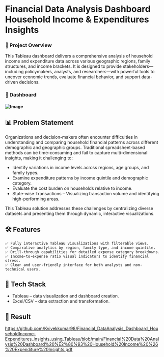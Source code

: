 # Financial Data Analysis Dashboard Household Income & Expenditures Insights

### 📌 Project Overview

This Tableau dashboard delivers a comprehensive analysis of household income and expenditure data across various geographic regions, family structures, and income brackets. It is designed to provide stakeholders—including policymakers, analysts, and researchers—with powerful tools to uncover economic trends, evaluate financial behavior, and support data-driven decisions.

### 🚀 Dashboard
#### ![Image](https://github.com/user-attachments/assets/b5dbc497-17cb-47c5-bad5-e0bcfdde56b4)


## 📊 Problem Statement

Organizations and decision-makers often encounter difficulties in understanding and comparing household financial patterns across different demographic and geographic groups. Traditional spreadsheet-based methods can be time-consuming and fail to capture multi-dimensional insights, making it challenging to:

- Identify variations in income levels across regions, age groups, and family types.
- Examine expenditure patterns by income quintile and demographic category.
- Evaluate the cost burden on households relative to income.
- State-wise Transactions – Visualizing transaction volume and identifying high-performing areas.

This Tableau solution addresses these challenges by centralizing diverse datasets and presenting them through dynamic, interactive visualizations.


## 🛠️ Features
    ✅ Fully interactive Tableau visualizations with filterable views.
    ✅ Comparative analytics by region, family type, and income quintile.
    ✅ Drill-through capabilities for detailed expense category breakdowns.
    ✅ Income-to-expense ratio visual indicators to identify financial stress.
    ✅ Clean and user-friendly interface for both analysts and non-technical users.


## 🔧 Tech Stack
- Tableau – data visualization and dashboard creation.
- Excel/CSV – data extraction and transformation.


## 🔗 Result

https://github.com/Kvivekkumar98/Financial_DataAnalysis_Dashboard_HouseholdIncome-Expenditures_insights_using_Tableau/blob/main/Financial%20Data%20Analysis%20Dashboard%20%E2%80%93%20Household%20Income%20%26%20Expenditure%20Insights.pdf



